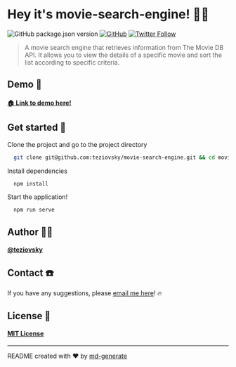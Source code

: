 # Hey it's movie-search-engine! 🖖🏼

![GitHub package.json version](https://img.shields.io/github/package-json/v/teziovsky/movie-search-engine) [![GitHub](https://img.shields.io/github/license/teziovsky/movie-search-engine)](https://choosealicense.com/licenses/mit/) [![Twitter Follow](https://img.shields.io/twitter/follow/teziovsky?style=social)](https://www.twitter.com/teziovsky)

> A movie search engine that retrieves information from The Movie DB API. It allows you to view the details of a specific movie and sort the list according to specific criteria.

## Demo 👀
#### [🏠 Link to demo here!](https://teziovsky.github.io/movie-search-engine/)

## Get started 🏁

Clone the project and go to the project directory

```bash
  git clone git@github.com:teziovsky/movie-search-engine.git && cd movie-search-engine
```

Install dependencies

```bash
  npm install
```

Start the application!

```bash
  npm run serve
```

## Author 🙎🏼‍

#### [@teziovsky](https://www.github.com/teziovsky)

## Contact ☎️

If you have any suggestions, please [email me here](mailto:teziovsky@gmail.com)! 🔥

## License 🧾

#### [MIT License](https://choosealicense.com/licenses/mit/)

---

README created with ❤️ by [md-generate](https://www.npmjs.com/package/md-generate)

